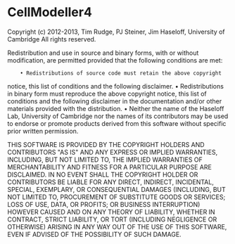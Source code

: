 CellModeller4
=============

Copyright (c) 2012-2013, Tim Rudge, PJ Steiner, Jim Haseloff, University of
Cambridge
All rights reserved.

Redistribution and use in source and binary forms, with or without
modification, are permitted provided that the following conditions are met:

        • Redistributions of source code must retain the above copyright
notice, this list of conditions and the following disclaimer.
        • Redistributions in binary form must reproduce the above copyright
notice, this list of conditions and the following disclaimer in the
documentation and/or other materials provided with the distribution.
        • Neither the name of the Haseloff Lab, University of Cambridge nor the
names of its contributors may be used to endorse or promote products derived
from this software without specific prior written permission.

THIS SOFTWARE IS PROVIDED BY THE COPYRIGHT HOLDERS AND CONTRIBUTORS "AS IS" AND
ANY EXPRESS OR IMPLIED WARRANTIES, INCLUDING, BUT NOT LIMITED TO, THE IMPLIED
WARRANTIES OF MERCHANTABILITY AND FITNESS FOR A PARTICULAR PURPOSE ARE
DISCLAIMED. IN NO EVENT SHALL THE COPYRIGHT HOLDER OR CONTRIBUTORS BE LIABLE
FOR ANY DIRECT, INDIRECT, INCIDENTAL, SPECIAL, EXEMPLARY, OR CONSEQUENTIAL
DAMAGES (INCLUDING, BUT NOT LIMITED TO, PROCUREMENT OF SUBSTITUTE GOODS OR
SERVICES; LOSS OF USE, DATA, OR PROFITS; OR BUSINESS INTERRUPTION) HOWEVER
CAUSED AND ON ANY THEORY OF LIABILITY, WHETHER IN CONTRACT, STRICT LIABILITY,
OR TORT (INCLUDING NEGLIGENCE OR OTHERWISE) ARISING IN ANY WAY OUT OF THE USE
OF THIS SOFTWARE, EVEN IF ADVISED OF THE POSSIBILITY OF SUCH DAMAGE.
